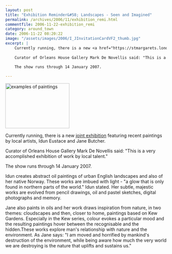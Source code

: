 ```yaml
---
layout: post
title: "Exhibition Reminder&#58; Landscapes - Seen and Imagined"
permalink: /archives/2006/11/exhibition_remi.html
commentfile: 2006-11-22-exhibition_remi
category: around_town
date: 2006-11-22 08:20:22
image: "/assets/images/2006/I_JInvitationCardVF2_thumb.jpg"
excerpt: |
    Currently running, there is a new <a href="https://stmargarets.london/event/Exhibition/200611220219">joint exhibition</a> featuring recent paintings by local artists, Idun Eustace and Jane Butcher.
    
    Curator of Orleans House Gallery Mark De Novellis said: "This is a very accomplished exhibition of work by local talent."
    
    The show runs through 14 January 2007.

---
```


<a href="/assets/images/2006/I_JInvitationCardVF2.jpg" title="See larger version of - examples of paintings"><img src="/assets/images/2006/I_JInvitationCardVF2_thumb.jpg" width="200" height="141" alt="examples of paintings" class="photo right" /></a>

Currently running, there is a new [joint exhibition](/event/Exhibition/200611220219) featuring recent paintings by local artists, Idun Eustace and Jane Butcher.

Curator of Orleans House Gallery Mark De Novellis said: "This is a very accomplished exhibition of work by local talent."

The show runs through 14 January 2007.

Idun creates abstract oil paintings of urban English landscapes and also of her native Norway. These works are imbued with light - "a glow that is only found in northern parts of the world." Idun stated. Her subtle, majestic works are evolved from pencil drawings, oil and pastel sketches, digital photographs and memory.

Jane also paints in oils and her work draws inspiration from nature, in two themes: cloudscapes and then, closer to home, paintings based on Kew Gardens. Especially in the Kew series, colour evokes a particular mood and the resulting paintings hover between the recognisable and the hidden.These works explore man's relationship with nature and the environment. As Jane says: "I am moved and horrified by mankind's destruction of the environment, while being aware how much the very world we are destroying is the nature that uplifts and sustains us."
